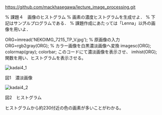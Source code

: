 https://github.com/mackhasegawa/lecture_image_processing.git

% 課題４　画像のヒストグラム
% 画素の濃度ヒストグラムを生成せよ．
% 下記はサンプルプログラムである．
% 課題作成にあたっては「Lenna」以外の画像を用いよ．

ORG=imread('NEKOIMG_7215_TP_V.jpg'); % 原画像の入力
ORG=rgb2gray(ORG); % カラー画像を白黒濃淡画像へ変換
imagesc(ORG); colormap(gray); colorbar;
このコードにて濃淡画像を表示させ、
imhist(ORG);
関数を用い、ヒストグラムを表示させる。

![kadai4_1](https://user-images.githubusercontent.com/28531844/28503658-eb75e1c8-7045-11e7-9e9a-acb72ba4da9e.png)

図1　濃淡画像

![kadai4_2](https://user-images.githubusercontent.com/28531844/28503659-eb780b10-7045-11e7-9eb4-1eff839ff1d5.png)

図2　ヒストグラム

ヒストグラムから約230付近の色の画素が多いことがわかる。
